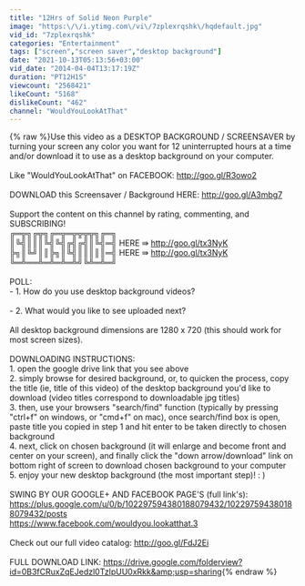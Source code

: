 ```yaml
---
title: "12Hrs of Solid Neon Purple"
image: "https:\/\/i.ytimg.com\/vi\/7zplexrqshk\/hqdefault.jpg"
vid_id: "7zplexrqshk"
categories: "Entertainment"
tags: ["screen","screen saver","desktop background"]
date: "2021-10-13T05:13:56+03:00"
vid_date: "2014-04-04T13:17:19Z"
duration: "PT12H1S"
viewcount: "2568421"
likeCount: "5168"
dislikeCount: "462"
channel: "WouldYouLookAtThat"
---
```

{% raw %}Use this video as a DESKTOP BACKGROUND / SCREENSAVER by turning your screen any color you want for 12 uninterrupted hours at a time and/or download it to use as a desktop background on your computer.<br /><br />Like &quot;WouldYouLookAtThat&quot; on FACEBOOK: <a rel="nofollow" target="blank" href="http://goo.gl/R3owo2">http://goo.gl/R3owo2</a><br /><br />DOWNLOAD this Screensaver / Background HERE: <a rel="nofollow" target="blank" href="http://goo.gl/A3mbg7">http://goo.gl/A3mbg7</a><br /><br />Support the content on this channel by rating, commenting, and SUBSCRIBING!<br />╔═╦╗╔╦╗╔═╦═╦╦╦╦╗╔═╗<br />║╚╣║║║╚╣╚╣╔╣╔╣║╚╣═╣ HERE ⇛ <a rel="nofollow" target="blank" href="http://goo.gl/tx3NyK">http://goo.gl/tx3NyK</a><br />╠╗║╚╝║║╠╗║╚╣║║║║║═╣ HERE ⇛ <a rel="nofollow" target="blank" href="http://goo.gl/tx3NyK">http://goo.gl/tx3NyK</a><br />╚═╩══╩═╩═╩═╩╝╚╩═╩═╝<br /><br />POLL:<br /> - 1. How do you use desktop background videos?<br /><br /> - 2. What would you like to see uploaded next?<br /><br />All desktop background dimensions are 1280 x 720 (this should work for most screen sizes).<br /><br />DOWNLOADING INSTRUCTIONS:<br />1. open the google drive link that you see above<br />2. simply browse for desired background, or, to quicken the process, copy the title (ie, title of this video) of the desktop background you'd like to download (video titles correspond to downloadable jpg titles)<br />3. then, use your browsers &quot;search/find&quot; function (typically by pressing &quot;ctrl+f&quot; on windows, or &quot;cmd+f&quot; on mac), once search/find box is open, paste title you copied in step 1 and hit enter to be taken directly to chosen background<br />4. next, click on chosen background (it will enlarge and become front and center on your screen), and finally click the &quot;down arrow/download&quot; link on bottom right of screen to download chosen background to your computer<br />5. enjoy your new desktop background (the most important step)! : )<br /><br />SWING BY OUR GOOGLE+ AND FACEBOOK PAGE'S (full link's):<br /><a rel="nofollow" target="blank" href="https://plus.google.com/u/0/b/102297594380188079432/102297594380188079432/posts">https://plus.google.com/u/0/b/102297594380188079432/102297594380188079432/posts</a><br /><a rel="nofollow" target="blank" href="https://www.facebook.com/wouldyou.lookatthat.3">https://www.facebook.com/wouldyou.lookatthat.3</a><br /><br />Check out our full video catalog: <a rel="nofollow" target="blank" href="http://goo.gl/FdJ2Ei">http://goo.gl/FdJ2Ei</a><br /><br />FULL DOWNLOAD LINK: <a rel="nofollow" target="blank" href="https://drive.google.com/folderview?id=0B3fCRuxZqEJedzl0TzlpUU0xRkk&amp;usp=sharing">https://drive.google.com/folderview?id=0B3fCRuxZqEJedzl0TzlpUU0xRkk&amp;usp=sharing</a>{% endraw %}
